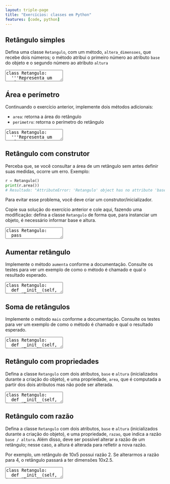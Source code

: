```yaml
---
layout: triple-page
title: "Exercícios: classes em Python"
features: [code, python]
---
```


## Retângulo simples

Defina uma classe `Retangulo`, com um método, `altera_dimensoes`, que recebe dois números; o método atribui o primeiro número ao atributo `base` do objeto e o segundo número ao atributo `altura`

<textarea class="code lang-python">
class Retangulo:
  '''Representa um retângulo, com base e altura'''
  def altera_dimensoes(self, b, a):
    '''
    Altera base e altura para os
    valores fornecidos como parâmetro
    '''

### Testes
r = Retangulo()
r.altera_dimensoes(23, 76)
assert r.base == 23
assert r.altura == 76
</textarea>

## Área e perímetro

Continuando o exercício anterior, implemente dois métodos adicionais:

- `area`: retorna a área do retângulo
- `perimetro`: retorna o perímetro do retângulo

<textarea class="code lang-python">
class Retangulo:
  '''Representa um retângulo, com base e altura'''
  def altera_dimensoes(self, b, a):
    '''
    Altera base e altura para os
    valores fornecidos como parâmetro
    '''

### Testes
r = Retangulo()
r.base = 4
r.altura = 3
assert r.area() == 12
assert r.perimetro() == 14
r.base = 5
assert r.area() == 15
assert r.perimetro() == 16

</textarea>

## Retângulo com construtor

Perceba que, se você consultar a área de um retângulo sem antes definir suas medidas, ocorre um erro. Exemplo:

```python
r = Retangulo()
print(r.area())
# Resultado: "AttributeError: 'Retangulo' object has no attribute 'base'"
```

Para evitar esse problema, você deve criar um construtor/inicializador.

Copie sua solução do exercício anterior e cole aqui, fazendo uma modificação: defina a classe `Retangulo` de forma que, para instanciar um objeto, é necessário informar base e altura.

<textarea class="code lang-python">
class Retangulo:
  pass

### Testes
r = Retangulo(3, 4)
assert r.area() == 12
r.base = 5
assert r.area() == 20
</textarea>

## Aumentar retângulo

Implemente o método `aumenta` conforme a documentação. Consulte os testes para ver um exemplo de como o método é chamado e qual o resultado esperado.

<textarea class="code lang-python">
class Retangulo:
  def __init__(self, base, altura):
    self.base = base
    self.altura = altura
  def aumenta(self, outro):
    '''
    Redimensiona este retângulo, cujas dimensões
    passam a ser a soma das suas dimensões originais
    com as dimensões de outro retângulo, passado
    como parâmetro
    '''

### Testes
r1 = Retangulo(4, 5)
r2 = Retangulo(1, 2)
r1.aumenta(r2)
assert r1.base == 5 and r1.altura == 7
assert r2.base == 1 and r2.altura == 2
</textarea>

## Soma de retângulos

Implemente o método `mais` conforme a documentação. Consulte os testes para ver um exemplo de como o método é chamado e qual o resultado esperado.

<textarea class="code lang-python">
class Retangulo:
  def __init__(self, base, altura):
    self.base = base
    self.altura = altura
  def mais(self, outro):
    '''
    Cria um novo retângulo, cujas dimensões são
    a soma das dimensões deste retângulo com as
    dimensões de outro retângulo, passado como
    parâmetro
    '''

### Testes
r1 = Retangulo(4, 5)
r2 = Retangulo(1, 2)
r3 = r1.mais(r2)
assert r1.base == 4 and r1.altura == 5
assert r2.base == 1 and r2.altura == 2
assert r3.base == 5 and r3.altura == 7
</textarea>

## Retângulo com propriedades

Defina a classe `Retangulo` com dois atributos, `base` e `altura` (inicializados durante a criação do objeto), e uma propriedade, `area`, que é computada a partir dos dois atributos mas não pode ser alterada.

<textarea class="code lang-python">
class Retangulo:
  def __init__(self, base, altura):
    self.base = base
    self.altura = altura

### Testes
r1 = Retangulo(3, 4)
assert r1.area == 12

r1.base = 5
r1.altura = 3
assert r1.area == 15

houve_excecao = False
try:
  r1.area = 10
except AttributeError as e:
  houve_excecao = True
assert houve_excecao
</textarea>

## Retângulo com razão

Defina a classe `Retangulo` com dois atributos, `base` e `altura` (inicializados durante a criação do objeto), e uma propriedade, `razao`, que indica a razão `base / altura`. Além disso, deve ser possível alterar a razão de um retângulo; nesse caso, a altura é alterada para refletir a nova razão.

Por exemplo, um retângulo de 10x5 possui razão 2. Se alterarmos a razão para 4, o retângulo passará a ter dimensões 10x2.5.

<textarea class="code lang-python">
class Retangulo:
  def __init__(self, base, altura):
    self.base = base
    self.altura = altura

### Testes
r = Retangulo(10, 5)
assert r.razao == 2
r.base = 20
assert r.razao == 4
r.razao = 1
assert r.base == 20 and r.altura == 20
r.razao = 0.5
assert r.base == 20 and r.altura == 40
</textarea>
